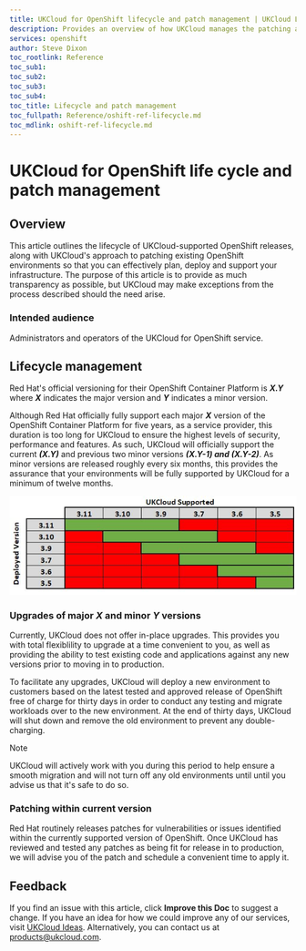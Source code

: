 ```yaml
---
title: UKCloud for OpenShift lifecycle and patch management | UKCloud Ltd
description: Provides an overview of how UKCloud manages the patching and lifecycle support of its OpenShift service
services: openshift
author: Steve Dixon
toc_rootlink: Reference
toc_sub1: 
toc_sub2:
toc_sub3:
toc_sub4:
toc_title: Lifecycle and patch management
toc_fullpath: Reference/oshift-ref-lifecycle.md
toc_mdlink: oshift-ref-lifecycle.md
---
```


# UKCloud for OpenShift life cycle and patch management

## Overview

This article outlines the lifecycle of UKCloud-supported OpenShift releases, along with UKCloud's approach to patching existing OpenShift environments so that you can effectively plan, deploy and support your infrastructure. The purpose of this article is to provide as much transparency as possible, but UKCloud may make exceptions from the process described should the need arise.

### Intended audience

Administrators and operators of the UKCloud for OpenShift service.

## Lifecycle management

Red Hat's official versioning for their OpenShift Container Platform is _**X.Y**_ where _**X**_ indicates the major version and _**Y**_ indicates a minor version.

Although Red Hat officially fully support each major _**X**_ version of the OpenShift Container Platform for five years, as a service provider, this duration is too long for UKCloud to ensure the highest levels of security, performance and features. As such, UKCloud will officially support the current **_(X.Y)_** and previous two minor versions **_(X.Y-1) and (X.Y-2)_**. As minor versions are released roughly every six months, this provides the assurance that your environments will be fully supported by UKCloud for a minimum of twelve months.

![Lifecycle](images/oshift-supported-versions.png)

### Upgrades of major _**X**_ and minor _**Y**_ versions

Currently, UKCloud does not offer in-place upgrades. This provides you with total flexiblility to upgrade at a time convenient to you, as well as providing the ability to test existing code and applications against any new versions prior to moving in to production.

To facilitate any upgrades, UKCloud will deploy a new environment to customers based on the latest tested and approved release of OpenShift free of charge for thirty days in order to conduct any testing and migrate workloads over to the new environment. At the end of thirty days, UKCloud will shut down and remove the old environment to prevent any double-charging.

> [!NOTE]
> UKCloud will actively work with you during this period to help ensure a smooth migration and will not turn off any old environments until until you advise us that it's safe to do so.

### Patching within current version

Red Hat routinely releases patches for vulnerabilities or issues identified within the currently supported version of OpenShift. Once UKCloud has reviewed and tested any patches as being fit for release in to production, we will advise you of the patch and schedule a convenient time to apply it.

## Feedback

If you find an issue with this article, click **Improve this Doc** to suggest a change. If you have an idea for how we could improve any of our services, visit [UKCloud Ideas](https://ideas.ukcloud.com). Alternatively, you can contact us at [products@ukcloud.com](mailto:products@ukcloud.com).

